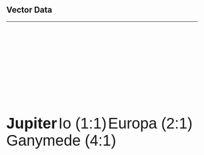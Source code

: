 ## Vector Data 

----

<svg width="350px" height="217px"  viewBox="0 0 1050 650" 
xmlns="http://www.w3.org/2000/svg">
<desc>Animation of the Laplace resonance of the three galilean moon Io, Europe and Ganymede</desc>

<!-- Jupiter -->
<circle cx="325" cy="325" r="40" fill="red"/>
<line x1="325" x2="700" y1="325" y2="325" stroke="white" stroke-width="1" fill="none"/>
<text x="710" y="340" style="font-family:sans-serif;fill:white;font-size:40px;font-weight:bold;">Jupiter</text>
<!-- Lo -->
<circle cx="325" cy="325" r="100" stroke="white" stroke-width="2" fill="none"/>
<line x1="325" x2="700" y1="225" y2="225" stroke="white" stroke-width="1" fill="none"/>
<text x="710" y="240" style="font-family:sans-serif;fill:white;font-size:40px;">Io (1:1)</text>
<circle cx="325" cy="225" r="10" fill="white" >
<animateMotion dur="2s" repeatCount="indefinite" path="M0,0 a100 100 0 0 0 0,200 a100 100 0 0 0 0,-200" />
</circle>
<!-- Europa -->
<circle cx="325" cy="325" r="200" stroke="blue"  stroke-width="2"  fill="none"/>
<line x1="325" x2="700" y1="125" y2="125" stroke="white" stroke-width="1" fill="none"/>
<text x="710" y="140" style="font-family:sans-serif;fill:white;font-size:40px;">Europa (2:1)</text>
<circle cx="325" cy="525" r="10" fill="blue" >
<animateMotion dur="4s" repeatCount="indefinite" path="M0,0 a200 200 0 0 0 0,-400 a200 200 0 0 0 0,400" />
</circle>
<!-- Ganymede -->
<circle cx="325" cy="325" r="300" stroke="green"  stroke-width="2"  fill="none"/>
<line x1="325" x2="700" y1="25" y2="25" stroke="white" stroke-width="1" fill="none"/>
<text x="710" y="40" style="font-family:sans-serif;fill:white;font-size:40px;">Ganymede (4:1)</text>
<circle cx="325" cy="25" r="10" fill="green" >
<animateMotion dur="8s" repeatCount="indefinite" path="M0,0 a300 300 0 0 0 0,600 a300 300 0 0 0 0,-600" />
</circle>
</svg>
